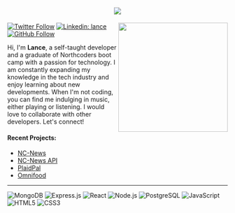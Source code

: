 <h1 align="center">
  <a href="https://git.io/typing-svg">
    <img src="https://readme-typing-svg.herokuapp.com/?lines=Hi+there!+👋;I+am+Lance+Moncis...;Nice+to+meet+you!&center=true&size=30">
  </a>
</h1>

<img align='right' src="https://media.giphy.com/media/qgQUggAC3Pfv687qPC/giphy.gif" width="250">

[![Twitter Follow](https://img.shields.io/twitter/follow/LanzMoncis?label=Follow)](https://twitter.com/intent/follow?screen_name=LanzMoncis)
[![Linkedin: lance](https://img.shields.io/badge/-lance-blue?style=flat-square&logo=Linkedin&logoColor=white&link=https://www.linkedin.com/in/lance-moncis-a87100261/)](https://www.linkedin.com/in/lance-moncis-a87100261/)
[![GitHub Follow](https://img.shields.io/badge/Follow-%20-blue?logo=GitHub&style=social)](https://github.com/lanzmoncis)

<p>Hi, I'm <strong>Lance</strong>, a self-taught developer and a graduate of Northcoders boot camp with a passion for technology. I am constantly expanding my knowledge in the tech industry and enjoy learning about new developments. When I'm not coding, you can find me indulging in music, either playing or listening. I would love to collaborate with other developers. Let's connect!</p>

<h4>Recent Projects:</h4>
<ul>
  <li>
    <a href="https://brilliant-sherbet-fe6c8a.netlify.app" target="_blank">NC-News</a></li>
  <li>
    <a href="https://nc-backend.onrender.com/api/articles" target="_blank">NC-News API</a></li>
    <li>
    <a href="https://plaidpal.netlify.app" target="_blank">PlaidPal</a></li>
    <li>
    <a href="https://omnifood-lance.netlify.app" target="_blank">Omnifood</a></li>
  </ul>
<hr/>

![MongoDB](https://img.shields.io/badge/MongoDB-%234ea94b.svg?style=for-the-badge&logo=mongodb&logoColor=white)
![Express.js](https://img.shields.io/badge/Express.js-404D59?style=for-the-badge&logo=express&logoColor=white)
![React](https://img.shields.io/badge/React-%2320232a.svg?style=for-the-badge&logo=react&logoColor=%2361DAFB)
![Node.js](https://img.shields.io/badge/Node.js-%2343853D.svg?style=for-the-badge&logo=node.js&logoColor=white)
![PostgreSQL](https://img.shields.io/badge/PostgreSQL-%23316192.svg?style=for-the-badge&logo=postgresql&logoColor=white)
![JavaScript](https://img.shields.io/badge/JavaScript-%23323330.svg?style=for-the-badge&logo=javascript&logoColor=%23F7DF1E)
![HTML5](https://img.shields.io/badge/HTML5-%23E34F26.svg?style=for-the-badge&logo=html5&logoColor=white)
![CSS3](https://img.shields.io/badge/CSS3-%231572B6.svg?style=for-the-badge&logo=css3&logoColor=white)

